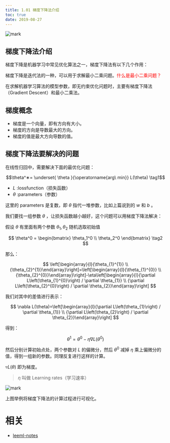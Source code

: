 ```yaml
---
title: 1.01 梯度下降法介绍
toc: true
date: 2019-08-27
---
```

![mark](http://images.iterate.site/blog/image/20190818/2RBGgEC2pjVP.png?imageslim)




## 梯度下降法介绍

梯度下降是机器学习中常见优化算法之一，梯度下降法有以下几个作用：

梯度下降是迭代法的一种，可以用于求解最小二乘问题。<span style="color:red;">什么是最小二乘问题？</span>

在求解机器学习算法的模型参数，即无约束优化问题时，主要有梯度下降法（Gradient Descent）和最小二乘法。

## 梯度概念


- 梯度是一个向量，即有方向有大小。
- 梯度的方向是导数最大的方向。
- 梯度的值是最大方向导数的值。

## 梯度下降法要解决的问题

在线性归回中，需要解决下面的最优化问题：

$$\theta^∗= \underset{ \theta }{\operatorname{arg\ min}}  L(\theta) \tag1$$
- $L$ :lossfunction（损失函数）
- $\theta$ :parameters（参数）

这里的 parameters 是复数，即 $\theta$ 指代一堆参数，比如上篇说到的 $w$ 和 $b$ 。

我们要找一组参数 $\theta$ ，让损失函数越小越好，这个问题可以用梯度下降法解决：

假设 $\theta$ 有里面有两个参数 $\theta_1, \theta_2$
随机选取初始值

$$
\theta^0 = \begin{bmatrix}
\theta_1^0 \\
\theta_2^0
\end{bmatrix} \tag2
$$

那么：

$$
\left[\begin{array}{l}{\theta_{1}^{1}} \\ {\theta_{2}^{1}}\end{array}\right]=\left[\begin{array}{l}{\theta_{1}^{0}} \\ {\theta_{2}^{0}}\end{array}\right]-\eta\left[\begin{array}{l}{\partial L\left(\theta_{1}^{0}\right) / \partial \theta_{1}} \\ {\partial L\left(\theta_{2}^{0}\right) / \partial \theta_{2}}\end{array}\right]
$$

我们对其中的差值进行表示：

$$
\nabla L(\theta)=\left[\begin{array}{l}{\partial L\left(\theta_{1}\right) / \partial \theta_{1}} \\ {\partial L\left(\theta_{2}\right) / \partial \theta_{2}}\end{array}\right]
$$

得到：

$$
\theta^{1}=\theta^{0}-\eta \nabla L\left(\theta^{0}\right)
$$


然后分别计算初始点处，两个参数对 $L$ 的偏微分，然后 $\theta^0$ 减掉 $\eta$ 乘上偏微分的值，得到一组新的参数。同理反复进行这样的计算。

$\triangledown L(\theta)$ 即为梯度。
 > $\eta$ 叫做 Learning rates（学习速率）

![mark](http://images.iterate.site/blog/image/20190818/KSJHOe1JAVjO.png?imageslim)

上图举例将梯度下降法的计算过程进行可视化。







# 相关

- [leeml-notes](https://github.com/datawhalechina/leeml-notes)
